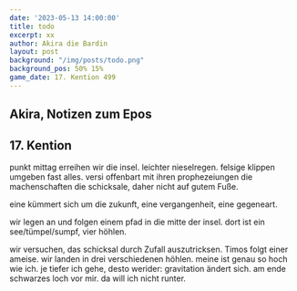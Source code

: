 ```yaml
---
date: '2023-05-13 14:00:00'
title: todo
excerpt: xx
author: Akira die Bardin
layout: post
background: "/img/posts/todo.png"
background_pos: 50% 15%
game_date: 17. Kention 499
---
```


<div class="rhyme">
  <blockquote>

  </blockquote>
</div>

## Akira, Notizen zum Epos

## 17. Kention

punkt mittag erreihen wir die insel. leichter nieselregen. felsige klippen umgeben fast alles.
versi offenbart mit ihren prophezeiungen die machenschaften die schicksale, daher nicht auf gutem Fuße.

eine kümmert sich um die zukunft, eine vergangenheit, eine gegeneart.

wir legen an und folgen einem pfad in die mitte der insel. dort ist ein see/tümpel/sumpf, vier höhlen.

wir versuchen, das schicksal durch Zufall auszutricksen. Timos folgt einer ameise. wir landen in drei verschiedenen höhlen. meine ist genau so hoch wie ich. je tiefer ich gehe, desto werider: gravitation ändert sich. am ende schwarzes loch vor mir. da will ich nicht runter.

<!--
wir haben companions: https://docs.google.com/document/d/1ecRhZrYZRwu27wDNc-pTEF_OdaFvHtIIgzu1iEV3yVI/edit#
Die Amazonen sind mit der Halbinsel Aresia in Verbindung, 
der Minotaure Zakroth der Wahnsinnige will seine Volksgenossen in Mytros befreien.
pythor und ein grüner drache hängen zusammen, haben wir in telamok gehört
Narsus für viele aresianer ein spielzeug der königin.
-->
